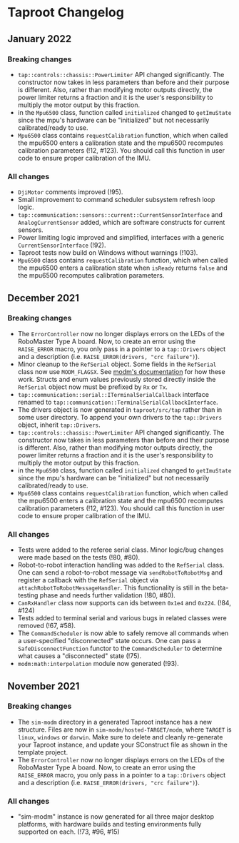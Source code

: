 # Taproot Changelog

## January 2022

### Breaking changes

- `tap::controls::chassis::PowerLimiter` API changed significantly. The constructor now takes in
  less parameters than before and their purpose is different. Also, rather than modifying motor
  outputs directly, the power limiter returns a fraction and it is the user's responsibility to
  multiply the motor output by this fraction.
- in the `Mpu6500` class, function called `initialized` changed to `getImuState` since the mpu's
  hardware can be "initialized" but not necessarily calibrated/ready to use.
- `Mpu6500` class contains `requestCalibration` function, which when called the mpu6500 enters a
  calibration state and the mpu6500 recomputes calibration parameters (!12, #123). You should call
  this function in user code to ensure proper calibration of the IMU.

### All changes

- `DjiMotor` comments improved (!95).
- Small improvement to command scheduler subsystem refresh loop logic.
- `tap::communication::sensors::current::CurrentSensorInterface` and `AnalogCurrentSensor` added,
  which are software constructs for current sensors.
- Power limiting logic improved and simplified, interfaces with a generic `CurrentSensorInterface`
  (!92). 
- Taproot tests now build on Windows without warnings (!103).
- `Mpu6500` class contains `requestCalibration` function, which when called the mpu6500 enters a
  calibration state when `isReady` returns `false` and the mpu6500 recomputes calibration
  parameters.

## December 2021

### Breaking changes

- The `ErrorController` now no longer displays errors on the LEDs of the RoboMaster Type A board.
  Now, to create an error using the `RAISE_ERROR` macro, you only pass in a pointer to a
  `tap::Drivers` object and a description (i.e. `RAISE_ERROR(drivers, "crc failure")`).
- Minor cleanup to the `RefSerial` object. Some fields in the `RefSerial` class now use
  `MODM_FLAGSX`. See [modm's
  documentation](https://modm.io/reference/module/modm-architecture-register/) for how these work.
  Structs and enum values previously stored directly inside the `RefSerial` object now must be
  prefixed by `Rx` or `Tx`.
- `tap::communication::serial::ITerminalSerialCallback` interface renamed to
  `tap::communication::TerminalSerialCallbackInterface`.
- The drivers object is now generated in `taproot/src/tap` rather than in some user directory. To
  append your own drivers to the `tap::Drivers` object, inherit `tap::Drivers`.
- `tap::controls::chassis::PowerLimiter` API changed significantly. The constructor now takes in
  less parameters than before and their purpose is different. Also, rather than modifying motor
  outputs directly, the power limiter returns a fraction and it is the user's responsibility to
  multiply the motor output by this fraction.
- in the `Mpu6500` class, function called `initialized` changed to `getImuState` since the mpu's
  hardware can be "initialized" but not necessarily calibrated/ready to use.
- `Mpu6500` class contains `requestCalibration` function, which when called the mpu6500 enters a
  calibration state and the mpu6500 recomputes calibration parameters (!12, #123). You should call
  this function in user code to ensure proper calibration of the IMU.

### All changes

- Tests were added to the referee serial class. Minor logic/bug changes were made based on the tests
  (!80, #80).
- Robot-to-robot interaction handling was added to the `RefSerial` class. One can send a
  robot-to-robot message via `sendRobotToRobotMsg` and register a callback with the `RefSerial`
  object via `attachRobotToRobotMessageHandler`. This functionality is still in the beta-testing
  phase and needs further validation (!80, #80).
- `CanRxHandler` class now supports can ids between `0x1e4` and `0x224`. (!84, #124)
- Tests added to terminal serial and various bugs in related classes were removed (!67, #58).
- The `CommandScheduler` is now able to safely remove all commands when a user-specified
  "disconnected" state occurs. One can pass a `SafeDisconnectFunction` functor to the
  `CommandScheduler` to determine what causes a "disconnected" state (!75).
- `modm:math:interpolation` module now generated (!93).

## November 2021

### Breaking changes

- The `sim-modm` directory in a generated Taproot instance has a new structure. Files are now in
  `sim-modm/hosted-TARGET/modm`, where `TARGET` is `linux`, `windows` or `darwin`. Make sure to
  delete and cleanly re-generate your Taproot instance, and update your SConstruct file as shown in
  the template project.
- The `ErrorController` now no longer displays errors on the LEDs of the RoboMaster Type A board.
  Now, to create an error using the `RAISE_ERROR` macro, you only pass in a pointer to a
  `tap::Drivers` object and a description (i.e. `RAISE_ERROR(drivers, "crc failure")`).

### All changes

- "sim-modm" instance is now generated for all three major desktop platforms, with hardware builds
  and testing environments fully supported on each. (!73, #96, #15)
